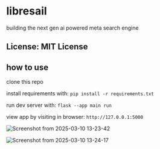 # libresail
building the next gen ai powered meta search engine

## License: MIT License 

## how to use
clone this repo

install requirements with: `pip install -r requirements.txt`

run dev server with: `flask --app main run`

view app by visiting in browser: `http://127.0.0.1:5000`

![Screenshot from 2025-03-10 13-23-42](https://github.com/user-attachments/assets/a4763ef3-4e3a-484a-83a5-4cdd205dcc84)

![Screenshot from 2025-03-10 13-24-17](https://github.com/user-attachments/assets/e982a30d-709f-431a-accf-5434eb716bc5)
